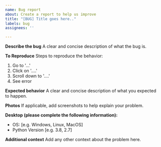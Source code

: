 ```yaml
---
name: Bug report
about: Create a report to help us improve
title: "[BUG] Title goes here.."
labels: bug
assignees: ''

---
```


**Describe the bug**
A clear and concise description of what the bug is.

**To Reproduce**
Steps to reproduce the behavior:
1. Go to '...'
2. Click on '....'
3. Scroll down to '....'
4. See error

**Expected behavior**
A clear and concise description of what you expected to happen.

**Photos**
If applicable, add screenshots to help explain your problem.

**Desktop (please complete the following information):**
 - OS: [e.g. Windows, Linux, MacOS]
 - Python Version [e.g. 3.8, 2.7]

**Additional context**
Add any other context about the problem here.
